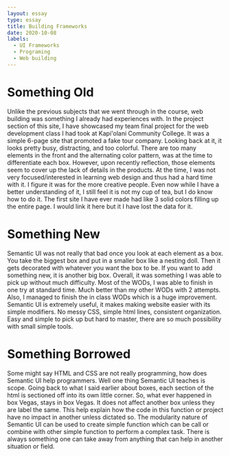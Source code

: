 ```yaml
---
layout: essay
type: essay
title: Building Frameworks
date: 2020-10-08
labels:
  - UI Frameworks
  - Programing
  - Web building
---
```

# Something Old
  Unlike the previous subjects that we went through in the course, web building was something I already had experiences with. In the project section of this site, I have showcased my team final project for the web development class I had took at Kapi'olani Community College. It was a simple 6-page site that promoted a fake tour company. Looking back at it, it looks pretty busy, distracting, and too colorful. There are too many elements in the front and the alternating color pattern, was at the time to differentiate each box. However, upon recently reflection, those elements seem to cover up the lack of details in the products. At the time, I was not very focused/interested in learning web design and thus had a hard time with it. I figure it was for the more creative people. Even now while I have a better understanding of it, I still feel it is not my cup of tea, but I do know how to do it. The first site I have ever made had like 3 solid colors filling up the entire page. I would link it here but it I have lost the data for it.
  
# Something New
  Semantic UI was not really that bad once you look at each element as a box. You take the biggest box and put in a smaller box like a nesting doll. Then it gets decorated with whatever you want the box to be. If you want to add something new, it is another big box. Overall, it was something I was able to pick up without much difficulty. Most of the WODs, I was able to finish in one try at standard time. Much better than my other WODs with 2 attempts. Also, I managed to finish the in class WODs which is a huge improvement. Semantic UI is extremely useful, it makes making website easier with its simple modifiers. No messy CSS, simple html lines, consistent organization. Easy and simple to pick up but hard to master, there are so much possibility with small simple tools.  

# Something Borrowed
Some might say HTML and CSS are not really programming, how does Semantic UI help programmers. Well one thing Semantic UI teaches is scope. Going back to what I said earlier about boxes, each section of the html is sectioned off into its own little corner. So, what ever happened in box Vegas, stays in box Vegas. It does not affect another box unless they are label the same. This help explain how the code in this function or project have no impact in another unless dictated so. The modularity nature of Semantic UI can be used to create simple function which can be call or combine with other simple function to perform a complex task. There is always something one can take away from anything that can help in another situation or field. 
